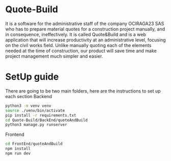 # Quote-Build
It is a software for the administrative staff of the company OCIRAGA23 SAS who has to prepare material quotes for a construction project manually, and in consequence,  ineffectively. It is called Quote&Build and is a web application that will increase productivity at an administrative level, focusing on the civil works field. Unlike manually quoting each of the elements needed at the time of construction, our product will save time and make project management much simpler and easier.


# SetUp guide

There are going to be two main folders, here are the instructions to set up each section
Backend
```bash
python3 -m venv venv
source ./venv/bin/activate
pip install -r requirements.txt
cd Quote-Build/BackEnd/quoteAndBuild
python3 manage.py runserver
```

Frontend
```bash
cd FrontEnd/quoteAndBuild
npm install
npm run dev
```



